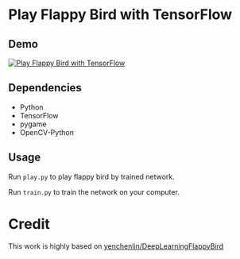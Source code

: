 # Play Flappy Bird with TensorFlow 

## Demo

[![Play Flappy Bird with TensorFlow ](https://img.youtube.com/vi/nwp685pnDNg/0.jpg)](https://www.youtube.com/watch?v=nwp685pnDNg)

## Dependencies
* Python
* TensorFlow
* pygame
* OpenCV-Python

## Usage
Run `play.py` to play flappy bird by trained network.

Run `train.py` to train the network on your computer.

# Credit
This work is highly based on [yenchenlin/DeepLearningFlappyBird](https://github.com/yenchenlin/DeepLearningFlappyBird)
